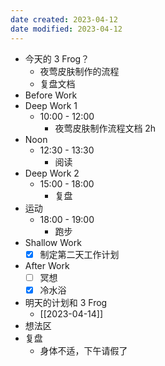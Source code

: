 ```yaml
---
date created: 2023-04-12 
date modified: 2023-04-12
---
```

- 今天的 3 Frog？
	- 夜莺皮肤制作的流程
	- 复盘文档
- Before Work
- Deep Work 1
	- 10:00 - 12:00
		- 夜莺皮肤制作流程文档 2h
- Noon
	- 12:30 - 13:30
		- 阅读
- Deep Work 2
	- 15:00 - 18:00
		- 复盘
- 运动
	- 18:00 - 19:00
		- 跑步
- Shallow Work
	- [x] 制定第二天工作计划
- After Work
	- [ ] 冥想
	- [x] 冷水浴
- 明天的计划和 3 Frog
	- [[2023-04-14]]
- 想法区
- 复盘
	- 身体不适，下午请假了
